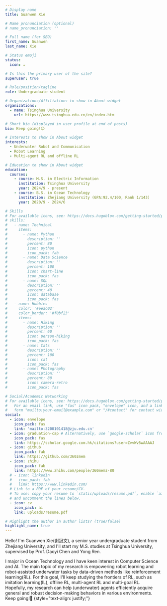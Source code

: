 ```yaml
---
# Display name
title: Guanwen Xie

# Name pronunciation (optional)
# name_pronunciation: ''

# Full name (for SEO)
first_name: Guanwen
last_name: Xie

# Status emoji
status:
  icon: ☕️

# Is this the primary user of the site?
superuser: true

# Role/position/tagline
role: Undergraduate student

# Organizations/Affiliations to show in About widget
organizations:
  - name: Tsinghua University
    url: https://www.tsinghua.edu.cn/en/index.htm

# Short bio (displayed in user profile at end of posts)
bio: Keep going!😊

# Interests to show in About widget
interests:
  - Underwater Robot and Communication
  - Robot Learning
  - Multi-agent RL and offline RL

# Education to show in About widget
education:
  courses:
    - course: M.S. in Electric Information
      institution: Tsinghua University
      year: 2024/9 - present
    - course: B.S. in Ocean Technology
      institution: Zhejiang University (GPA:92.4/100, Rank 1/143)
      year: 2020/9 - 2024/6

# Skills
# For available icons, see: https://docs.hugoblox.com/getting-started/page-builder/#icons
# skills:
#   - name: Technical
#     items:
#       - name: Python
#         description: ''
#         percent: 80
#         icon: python
#         icon_pack: fab
#       - name: Data Science
#         description: ''
#         percent: 100
#         icon: chart-line
#         icon_pack: fas
#       - name: SQL
#         description: ''
#         percent: 40
#         icon: database
#         icon_pack: fas
#   - name: Hobbies
#     color: '#eeac02'
#     color_border: '#f0bf23'
#     items:
#       - name: Hiking
#         description: ''
#         percent: 60
#         icon: person-hiking
#         icon_pack: fas
#       - name: Cats
#         description: ''
#         percent: 100
#         icon: cat
#         icon_pack: fas
#       - name: Photography
#         description: ''
#         percent: 80
#         icon: camera-retro
#         icon_pack: fas

# Social/Academic Networking
# For available icons, see: https://docs.hugoblox.com/getting-started/page-builder/#icons
#   For an email link, use "fas" icon pack, "envelope" icon, and a link in the
#   form "mailto:your-email@example.com" or "/#contact" for contact widget.
social:
  - icon: envelope
    icon_pack: fas
    link: 'mailto:3200101418@zju.edu.cn'
  - icon: graduation-cap # Alternatively, use `google-scholar` icon from `ai` icon pack
    icon_pack: fas
    link: https://scholar.google.com.hk/citations?user=ZvvWv5wAAAAJ
  - icon: github
    icon_pack: fab
    link: https://github.com/360zmem
  - icon: zhihu
    icon_pack: fab
    link: https://www.zhihu.com/people/360memz-80
  # - icon: linkedin
  #   icon_pack: fab
  #   link: https://www.linkedin.com/
  # Link to a PDF of your resume/CV.
  # To use: copy your resume to `static/uploads/resume.pdf`, enable `ai` icons in `params.yaml`,
  # and uncomment the lines below.
  - icon: cv
    icon_pack: ai
    link: uploads/resume.pdf

# Highlight the author in author lists? (true/false)
highlight_name: true
---
```


Hello! I'm Guanwen Xie(谢冠文), a senior year undergraduate student from Zhejiang University, and I'll start my M.S. studies at Tsinghua University, supervised by Prof. Daoyi Chen and Yong Ren. 

I major in Ocean Technology and I have keen interest in Computer Science and AI. The main topic of my research is empowering robot learning and robot-assisted underwater tasks by data-driven methods like reinforcement learning(RL). For this goal, I'll keep studying the frontiers of RL, such as imitation learning(IL), offline RL, multi-agent RL and multi-goal RL. Hopefully, my research can help (underwater) agents efficiently acquire general and robust decision-making behaviors in various environments. Keep going!💪 
{style="text-align: justify;"}
